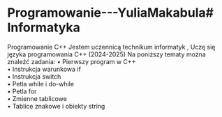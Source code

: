 # Programowanie---YuliaMakabula# Informatyka
Programowanie C++
Jestem uczennicą technikum informatyk , Uczę się języka programowania C++ (2024-2025)
Na poniższy tematy można znaleźć zadania:
• ﻿﻿Pierwszy program w C++  
• ﻿﻿Instrukcja warunkowa if  
• ﻿﻿Instrukcja switch  
• ﻿﻿Petla while i do-while  
• ﻿﻿Petla for  
• ﻿﻿Zmienne tablicowe  
• ﻿﻿Tablice znakowe i obiekty string  
